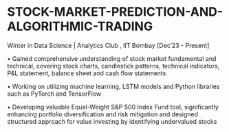 # STOCK-MARKET-PREDICTION-AND-ALGORITHMIC-TRADING
Winter in Data Science | Analytics Club , IIT Bombay                                 [Dec’23 - Present]

• Gained comprehensive understanding of stock market fundamental and technical, covering stock charts,
candlestick patterns, technical indicators, P&L statement, balance sheet and cash flow statements

• Working on utilizing machine learning, LSTM models and Python libraries such as PyTorch and TensorFlow

• Developing valuable Equal-Weight S&P 500 Index Fund tool, significantly enhancing portfolio diversification
and risk mitigation and designed structured approach for value investing by identifying undervalued stocks
